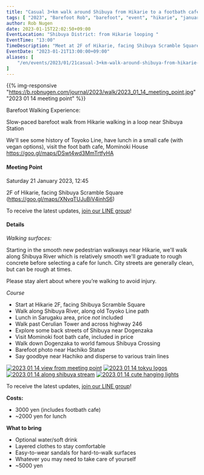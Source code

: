 ```yaml
---
title: "Casual 3+km walk around Shibuya from Hikarie to a footbath cafe"
tags: [ "2023", "Barefoot Rob", "barefoot", "event", "hikarie", "january", "shibuya", "toyoko", "walk", "はだし", "裸足のロブ" ]
author: Rob Nugen
date: 2023-01-15T22:02:50+09:00
EventLocation: "Shibuya District: from Hikarie looping "
EventTime: "13:00"
TimeDescription: "Meet at 2F of Hikarie, facing Shibuya Scramble Square."
EventDate: "2023-01-21T13:00:00+09:00"
aliases: [
    "/en/events/2023/01/21casual-3+km-walk-around-shibuya-from-hikarie-to-a-footbath-cafe",
]
---
```


{{% img-responsive "https://b.robnugen.com/journal/2023/walk/2023_01_14_meeting_point.jpg" "2023 01 14 meeting point" %}}

Barefoot Walking Experience:

Slow-paced barefoot walk from Hikarie
walking in a loop near Shibuya Station

We'll see some history of Toyoko Line,
have lunch in a small cafe (with vegan options),
visit the foot bath cafe, Mominoki House
https://goo.gl/maps/DSwt4wd3MmTrtfyHA


#### Meeting Point

Saturday 21 January 2023, 12:45

2F of Hikarie, facing Shibuya Scramble Square (https://goo.gl/maps/XNvqTUJuBiV4inhS6)

To receive the latest updates, [join our LINE group](/contact/)!

#### Details

*Walking surfaces:*

Starting in the smooth new pedestrian walkways near Hikarie, we'll
walk along Shibuya River which is relatively smooth
we'll graduate to rough concrete before selecting a cafe for lunch.
City streets are generally clean, but can be rough at times.

Please stay alert about
where you’re walking to avoid injury.

*Course*

* Start at Hikarie 2F, facing Shibuya Scramble Square
* Walk along Shibuya River, along old Toyoko Line path
* Lunch in Sarugaku area, price *not* included
* Walk past Cerulian Tower and across highway 246
* Explore some back streets of Shibuya near Dogenzaka
* Visit Mominoki foot bath cafe, included in price
* Walk down Dogenzaka to world famous Shibuya Crossing
* Barefoot photo near Hachiko Statue
* Say goodbye near Hachiko and disperse to various train lines

[![2023 01 14 view from meeting point](//b.robnugen.com/journal/2023/walk/thumbs/2023_01_14_view_from_meeting_point.jpg)](//b.robnugen.com/journal/2023/walk/2023_01_14_view_from_meeting_point.jpg)
[![2023 01 14 tokyu logos](//b.robnugen.com/journal/2023/walk/thumbs/2023_01_14_tokyu_logos.jpg)](//b.robnugen.com/journal/2023/walk/2023_01_14_tokyu_logos.jpg)
[![2023 01 14 along shibuya stream](//b.robnugen.com/journal/2023/walk/thumbs/2023_01_14_along_shibuya_stream.jpg)](//b.robnugen.com/journal/2023/walk/2023_01_14_along_shibuya_stream.jpg)
[![2023 01 14 cute hanging lights](//b.robnugen.com/journal/2023/walk/thumbs/2023_01_14_cute_hanging_lights.jpg)](//b.robnugen.com/journal/2023/walk/2023_01_14_cute_hanging_lights.jpg)

To receive the latest updates, [join our LINE group](/contact/)!

**Costs:**

* 3000 yen (includes footbath cafe)
* ~2000 yen for lunch

**What to bring**

* Optional water/soft drink
* Layered clothes to stay comfortable
* Easy-to-wear sandals for hard-to-walk surfaces
* Whatever you may need to take care of yourself
* ~5000 yen
